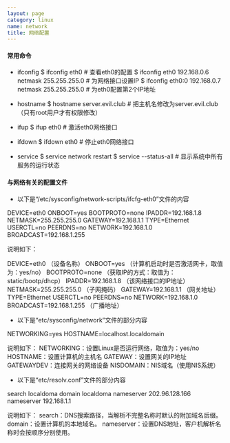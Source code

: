 ```yaml
---
layout: page
category: linux
name: network
title: 网络配置
---
```



#### 常用命令

* ifconfig
$ ifconfig eth0 # 查看eth0的配置
$ ifconfig eth0 192.168.0.6 netmask 255.255.255.0 # 为网络接口设置IP
$ ifconfig eth0:0 192.168.0.7 netmask 255.255.255.0 # 为eth0配置第2个IP地址

* hostname
$ hostname server.evil.club # 把主机名修改为server.evil.club（只有root用户才有权限修改）

* ifup
$ ifup eth0 # 激活eth0网络接口

* ifdown
$ ifdown eth0 # 停止eth0网络接口

* service
$ service network restart
$ service --status-all # 显示系统中所有服务的运行状态



#### 与网络有关的配置文件

* 以下是“/etc/sysconfig/network-scripts/ifcfg-eth0”文件的内容

DEVICE=eth0
ONBOOT=yes
BOOTPROTO=none
IPADDR=192.168.1.8
NETMASK=255.255.255.0
GATEWAY=192.168.1.1
TYPE=Ethernet
USERCTL=no
PEERDNS=no
NETWORK=192.168.1.0
BROADCAST=192.168.1.255

说明如下：

DEVICE=eth0 （设备名称）
ONBOOT=yes （计算机启动时是否激活网卡，取值为：yes/no）
BOOTPROTO=none   （获取IP的方式：取值为：static/bootp/dhcp）
IPADDR=192.168.1.8 （该网络接口的IP地址）
NETMASK=255.255.255.0 （子网掩码）
GATEWAY=192.168.1.1      （网关地址）
TYPE=Ethernet 
USERCTL=no
PEERDNS=no
NETWORK=192.168.1.0
BROADCAST=192.168.1.255 （广播地址）

* 以下是“etc/sysconfig/network”文件的部分内容

NETWORKING=yes
HOSTNAME=localhost.localdomain

说明如下：
NETWORKING：设置Linux是否运行网络，取值为：yes/no
HOSTNAME：设置计算机的主机名
GATEWAY：设置网关的IP地址
GATEWAYDEV：连接网关的网络设备
NISDOMAIN：NIS域名（使用NIS系统）


* 以下是“etc/resolv.conf”文件的部分内容

search localdoma
domain localdoma
nameserver 202.96.128.166
nameserver 192.168.1.1

说明如下：
search：DNS搜索路径，当解析不完整名称时默认的附加域名后缀。
domain：设置计算机的本地域名。
nameserver：设置DNS地址，客户机解析名称时会按顺序分别使用。


